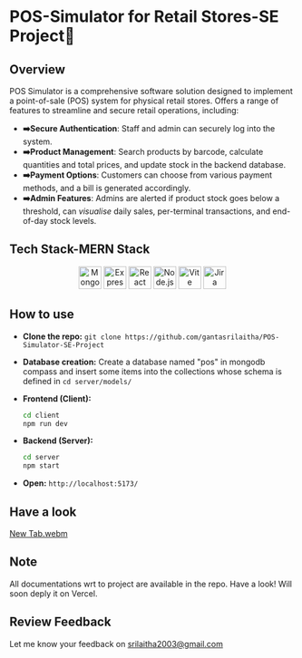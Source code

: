 # POS-Simulator for Retail Stores-SE Project🛒

## **Overview**
POS Simulator is a comprehensive software solution designed to implement a point-of-sale (POS) system for physical retail stores. Offers a range of features to streamline and secure retail operations, including:

- **➡️Secure Authentication**: Staff and admin can securely log into the system.
- **➡️Product Management**: Search products by barcode, calculate quantities and total prices, and update stock in the backend database.
- **➡️Payment Options**: Customers can choose from various payment methods, and a bill is generated accordingly.
- **➡️Admin Features**: Admins are alerted if product stock goes below a threshold, can *visualise* daily sales, per-terminal transactions, and end-of-day stock levels.

## **Tech Stack-MERN Stack**
<p align="center">
  <img src="https://img.icons8.com/color/48/000000/mongodb.png" alt="MongoDB" width="40" height="40"/>
  <img src="https://img.icons8.com/color/48/000000/express-js.png" alt="Express.js" width="40" height="40"/>
  <img src="https://img.icons8.com/color/48/000000/react-native.png" alt="React" width="40" height="40"/>
  <img src="https://img.icons8.com/color/48/000000/nodejs.png" alt="Node.js" width="40" height="40"/>
  <img src="https://img.icons8.com/color/48/000000/vite.png" alt="Vite" width="40" height="40"/>
  <img src="https://img.icons8.com/color/48/000000/jira.png" alt="Jira" width="40" height="40"/>
</p>

## **How to use**
- **Clone the repo:** ```git clone https://github.com/gantasrilaitha/POS-Simulator-SE-Project```

- **Database creation:** Create a database named "pos" in mongodb compass and insert some items into the collections whose schema is defined in ```cd server/models/```

- **Frontend (Client):**
    ```bash
    cd client
    npm run dev
    ```

- **Backend (Server):**
    ```bash
    cd server
    npm start
    ```
- **Open:** ```http://localhost:5173/```

## **Have a look**
[New Tab.webm](https://github.com/user-attachments/assets/ddac290e-774f-4646-8ec8-10ab59076a8e)

## **Note**
All documentations wrt to project are available in the repo. Have a look!
Will soon deply it on Vercel.

## **Review Feedback**
Let me know your feedback on srilaitha2003@gmail.com
